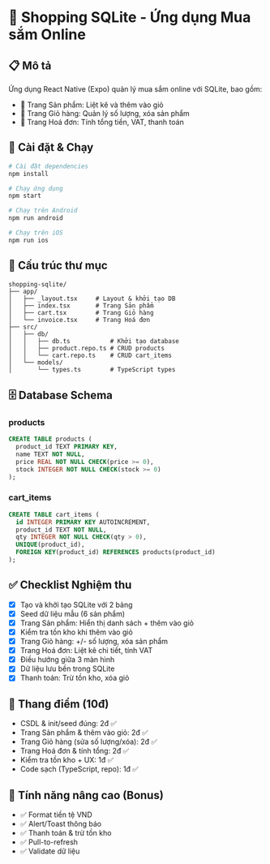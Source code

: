 # 🛒 Shopping SQLite - Ứng dụng Mua sắm Online

## 📋 Mô tả
Ứng dụng React Native (Expo) quản lý mua sắm online với SQLite, bao gồm:
- 📱 Trang Sản phẩm: Liệt kê và thêm vào giỏ
- 🛒 Trang Giỏ hàng: Quản lý số lượng, xóa sản phẩm
- 🧾 Trang Hoá đơn: Tính tổng tiền, VAT, thanh toán

## 🚀 Cài đặt & Chạy

```bash
# Cài đặt dependencies
npm install

# Chạy ứng dụng
npm start

# Chạy trên Android
npm run android

# Chạy trên iOS
npm run ios
```

## 📁 Cấu trúc thư mục
```
shopping-sqlite/
├── app/
│   ├── _layout.tsx     # Layout & khởi tạo DB
│   ├── index.tsx       # Trang Sản phẩm
│   ├── cart.tsx        # Trang Giỏ hàng
│   └── invoice.tsx     # Trang Hoá đơn
├── src/
│   ├── db/
│   │   ├── db.ts           # Khởi tạo database
│   │   ├── product.repo.ts # CRUD products
│   │   └── cart.repo.ts    # CRUD cart_items
│   └── models/
│       └── types.ts        # TypeScript types
```

## 🗄️ Database Schema

### products
```sql
CREATE TABLE products (
  product_id TEXT PRIMARY KEY,
  name TEXT NOT NULL,
  price REAL NOT NULL CHECK(price >= 0),
  stock INTEGER NOT NULL CHECK(stock >= 0)
);
```

### cart_items
```sql
CREATE TABLE cart_items (
  id INTEGER PRIMARY KEY AUTOINCREMENT,
  product_id TEXT NOT NULL,
  qty INTEGER NOT NULL CHECK(qty > 0),
  UNIQUE(product_id),
  FOREIGN KEY(product_id) REFERENCES products(product_id)
);
```

## ✅ Checklist Nghiệm thu
- [x] Tạo và khởi tạo SQLite với 2 bảng
- [x] Seed dữ liệu mẫu (6 sản phẩm)
- [x] Trang Sản phẩm: Hiển thị danh sách + thêm vào giỏ
- [x] Kiểm tra tồn kho khi thêm vào giỏ
- [x] Trang Giỏ hàng: +/- số lượng, xóa sản phẩm
- [x] Trang Hoá đơn: Liệt kê chi tiết, tính VAT
- [x] Điều hướng giữa 3 màn hình
- [x] Dữ liệu lưu bền trong SQLite
- [x] Thanh toán: Trừ tồn kho, xóa giỏ

## 🎯 Thang điểm (10đ)
- CSDL & init/seed đúng: 2đ ✅
- Trang Sản phẩm & thêm vào giỏ: 2đ ✅
- Trang Giỏ hàng (sửa số lượng/xóa): 2đ ✅
- Trang Hoá đơn & tính tổng: 2đ ✅
- Kiểm tra tồn kho + UX: 1đ ✅
- Code sạch (TypeScript, repo): 1đ ✅

## 🌟 Tính năng nâng cao (Bonus)
- ✅ Format tiền tệ VND
- ✅ Alert/Toast thông báo
- ✅ Thanh toán & trừ tồn kho
- ✅ Pull-to-refresh
- ✅ Validate dữ liệu
